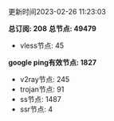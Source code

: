 更新时间2023-02-26 11:23:03

**总订阅: 208**
**总节点: 49479**
- vless节点: 45

**google ping有效节点: 1827**
- v2ray节点: 245
- trojan节点: 91
- ss节点: 1487
- ssr节点: 4
